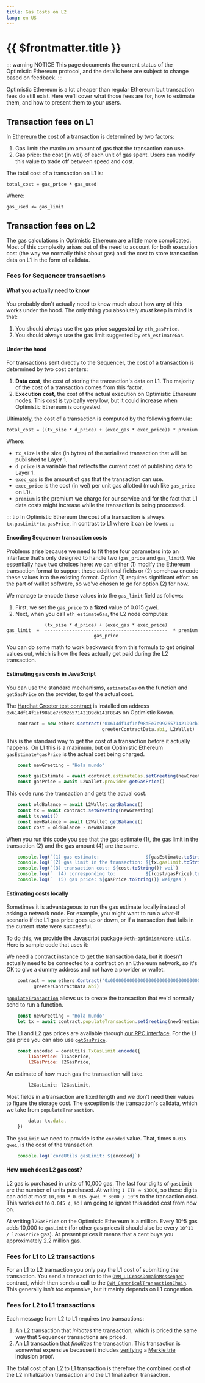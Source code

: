 ```yaml
---
title: Gas Costs on L2
lang: en-US
---
```


# {{ $frontmatter.title }}

::: warning NOTICE
This page documents the current status of the Optimistic Ethereum protocol, and the details here are subject to change based on feedback.
:::

Optimistic Ethereum is a lot cheaper than regular Ethereum but transaction fees do still exist.
Here we'll cover what those fees are for, how to estimate them, and how to present them to your users.


## Transaction fees on L1

In [Ethereum](https://ethereum.org/en/developers/docs/gas/#why-do-gas-fees-exist) the cost of a transaction is determined by two factors:

1. Gas limit: the maximum amount of gas that the transaction can use.
1. Gas price: the cost (in wei) of each unit of gas spent. Users can modify this value to trade off between speed and cost.

The total cost of a transaction on L1 is:

```
total_cost = gas_price * gas_used
```

Where:

```
gas_used <= gas_limit
```

## Transaction fees on L2

The gas calculations in Optimistic Ethereum are a little more complicated.
Most of this complexity arises out of the need to account for both execution cost (the way we normally think about gas) and the cost to store transaction data on L1 in the form of calldata.

### Fees for Sequencer transactions

#### What you actually need to know

You probably don't actually need to know much about how any of this works under the hood.
The only thing you absolutely *must* keep in mind is that:
1. You should always use the gas price suggested by `eth_gasPrice`.
2. You should always use the gas limit suggested by `eth_estimateGas`.

#### Under the hood

For transactions sent directly to the Sequencer, the cost of a transaction is determined by two cost centers:

1. **Data cost**, the cost of storing the transaction's data on L1. The majority of the cost of a transaction comes from this factor.
2. **Execution cost**, the cost of the actual execution on Optimistic Ethereum nodes. This cost is typically very low, but it could increase when Optimistic Ethereum is congested.

Ultimately, the cost of a transaction is computed by the following formula:

```text
total_cost = ((tx_size * d_price) + (exec_gas * exec_price)) * premium
```

Where:

* `tx_size` is the size (in bytes) of the serialized transaction that will be
  published to Layer 1.
* `d_price` is a variable that reflects the current cost of publishing data 
   to Layer 1.
* `exec_gas` is the amount of gas that the transaction can use.
* `exec_price` is the cost (in wei) per unit gas allotted (much like
  `gas_price` on L1).
* `premium` is the premium we charge for our service and for the fact that L1 data 
  costs might increase while the transaction is being processed.

::: tip
In Optimistic Ethereum the cost of a transaction is always
`tx.gasLimit*tx.gasPrice`, in contrast to L1 where it can be lower.
:::

#### Encoding Sequencer transaction costs

Problems arise because we need to fit these four parameters into an interface that's only designed to handle two (`gas_price` and `gas_limit`).
We essentially have two choices here: we can either (1) modify the Ethereum transaction format to support these additional fields or (2) somehow encode these values into the existing format.
Option (1) requires significant effort on the part of wallet software, so we've chosen to go for option (2) for now.

We manage to encode these values into the `gas_limit` field as follows:

1. First, we set the `gas_price` to a **fixed** value of 0.015 gwei.
2. Next, when you call `eth_estimateGas`, the L2 node computes:

```text
              (tx_size * d_price) + (exec_gas * exec_price)
gas_limit  =  ---------------------------------------------  * premium
                                gas_price
```

You can do some math to work backwards from this formula to get original values out, which is how the fees actually get paid during the L2 transaction.


#### Estimating gas costs in JavaScript

You can use the standard mechanisms, `estimateGas` 
on the function and `getGasPrice` on the provider, to get the actual
cost.

The [Hardhat Greeter test contract](https://github.com/nomiclabs/hardhat/blob/master/packages/hardhat-core/sample-projects/basic/contracts/Greeter.sol) is installed on 
address `0x614df14f1ef98aEe7c9926571421D9cb141F8B45` on Optimistic Kovan.

```javascript
    contract = new ethers.Contract("0x614df14f1ef98aEe7c9926571421D9cb141F8B45",
                                   greeterContractData.abi, L2Wallet)
```

This is the standard way to get the cost of a transaction before it actually
happens. On L1 this is a maximum, but on Optimistic Ethereum `gasEstimate*gasPrice`
is the actual cost being charged.

```javascript
    const newGreeting = "Hola mundo"

    const gasEstimate = await contract.estimateGas.setGreeting(newGreeting)
    const gasPrice = await L2Wallet.provider.getGasPrice()
```

This code runs the transaction and gets the actual cost.

```javascript
    const oldBalance = await L2Wallet.getBalance()
    const tx = await contract.setGreeting(newGreeting)
    await tx.wait()
    const newBalance = await L2Wallet.getBalance()    
    const cost = oldBalance - newBalance
```

When you run this code you see that the gas estimate (1), the gas limit in the 
transaction (2) and the gas amount (4) are the same.


```javascript
    console.log(`(1) gas estimate:                 ${gasEstimate.toString()}`)
    console.log(`(2) gas limit in the transaction: ${tx.gasLimit.toString()}`)
    console.log(`(3) transaction cost: ${cost.toString()} wei`)
    console.log(`  (4) corresponding to:           ${(cost/gasPrice).toString()} gas`)
    console.log(`  (5) gas price: ${gasPrice.toString()} wei/gas`)  
```


#### Estimating costs locally

Sometimes it is advantageous to run the gas estimate locally instead of asking
a network node. For example, you might want to run a what-if scenario if the
L1 gas price goes up or down, or if a transaction that fails in the current
state were successful.

To do this, we provide the Javascript package 
[`@eth-optimism/core-utils`](https://www.npmjs.com/package/@eth-optimism/core-utils). Here is sample code that uses it:

We need a contract instance to get the transaction data, but it doesn't
actually need to be connected to a contract on an Ethereum network, so
it's OK to give a dummy address and not have a provider or wallet.

```javascript
    contract = new ethers.Contract("0x0000000000000000000000000000000000000000", 
          greeterContractData.abi)
```

[`populateTransaction`](https://docs.ethers.io/v5/api/contract/contract/#contract-populateTransaction) allows us to create the transaction
that we'd normally send to run a function.

```javascript
    const newGreeting = "Hola mundo"
    let tx = await contract.populateTransaction.setGreeting(newGreeting)
```

The L1 and L2 gas prices are available through [our RPC 
interface](/docs/developers/l2/rpc.html#rollup-gasprices). For the L1
gas price you can also use [`getGasPrice`](https://docs.ethers.io/v5/api/providers/provider/#Provider-getGasPrice).
 

```javascript
    const encoded = coreUtils.TxGasLimit.encode({
        l1GasPrice: l1GasPrice,
        l2GasPrice: l2GasPrice,
```

An estimate of how much gas the transaction will take. 

```javascript                
        l2GasLimit: l2GasLimit,
```

Most fields in a transaction are fixed length and we don't need their values
to figure the storage cost. The exception is the transaction's calldata, which we 
take from `populateTransaction`.

```javascript
        data: tx.data,
    })
```

The `gasLimit` we need to provide is the `encoded` value. That, times 
`0.015 gwei`, is the cost of the transaction.

```javascript
    console.log(`coreUtils gasLimit: ${encoded}`)
```




#### How much does L2 gas cost?

L2 gas is purchased in units of 10,000 gas. The last four digits of 
`gasLimit` are the number of units purchased. At writing `1 ETH ≈ $3000`,
so these digits can add at most `10,000 * 0.015 gwei * 3000 / 10^9` to the
transaction cost. This works out to `0.045 ¢`, so I am going to ignore this
added cost from now on.
 
At writing `l2GasPrice` on the Optimistic Ethereum is a million. Every 10^5 
gas adds 10,000 to `gasLimit` (for other gas prices 
it should also be every `10^11 / l2GasPrice` gas). At present prices it means
that a cent buys you approximately 2.2 million gas. 


### Fees for L1 to L2 transactions

For an L1 to L2 transaction you only pay the L1 cost of submitting the transaction.
You send a transaction to the [`OVM_L1CrossDomainMessenger`](https://github.com/ethereum-optimism/optimism/blob/develop/packages/contracts/contracts/optimistic-ethereum/OVM/bridge/messaging/OVM_L1CrossDomainMessenger.sol)
contract, which then sends a call to the [`OVM_CanonicalTransactionChain`](https://github.com/ethereum-optimism/optimism/blob/develop/packages/contracts/contracts/optimistic-ethereum/OVM/chain/OVM_CanonicalTransactionChain.sol).
This generally isn't *too* expensive, but it mainly depends on L1 congestion.

### Fees for L2 to L1 transactions

Each message from L2 to L1 requires two transactions:

1. An L2 transaction that *initiates* the transaction, which is priced the same way that Sequencer transactions are priced.
1. An L1 transaction that *finalizes* the transaction. This transaction is somewhat expensive because it includes [verifying](https://github.com/ethereum-optimism/optimism/blob/467d6cb6a4a35f2f8c3ea4cfa4babc619bafe7d2/packages/contracts/contracts/optimistic-ethereum/libraries/trie/Lib_MerkleTrie.sol#L73-L93) a [Merkle trie](https://eth.wiki/fundamentals/patricia-tree) inclusion proof.

The total cost of an L2 to L1 transaction is therefore the combined cost of the L2 initialization transaction and the L1 finalization transaction.
